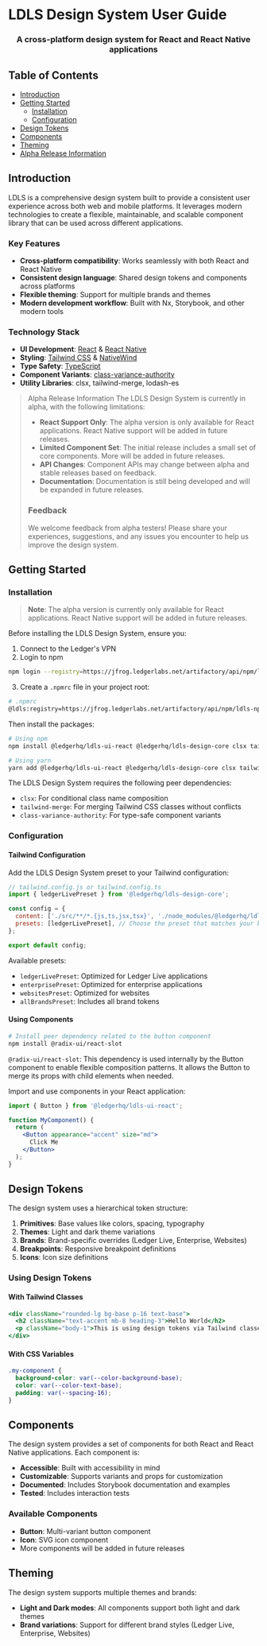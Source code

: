 # LDLS Design System User Guide

<h3 align="center">A cross-platform design system for React and React Native applications</h3>

## Table of Contents

- [Introduction](#introduction)
- [Getting Started](#getting-started)
  - [Installation](#installation)
  - [Configuration](#configuration)
- [Design Tokens](#design-tokens)
- [Components](#components)
- [Theming](#theming)
- [Alpha Release Information](#alpha-release-information)

## Introduction

LDLS is a comprehensive design system built to provide a consistent user experience across both web and mobile platforms. It leverages modern technologies to create a flexible, maintainable, and scalable component library that can be used across different applications.

### Key Features

- **Cross-platform compatibility**: Works seamlessly with both React and React Native
- **Consistent design language**: Shared design tokens and components across platforms
- **Flexible theming**: Support for multiple brands and themes
- **Modern development workflow**: Built with Nx, Storybook, and other modern tools

### Technology Stack

- **UI Development**: [React](https://reactjs.org/) & [React Native](https://reactnative.dev/)
- **Styling**: [Tailwind CSS](https://tailwindcss.com/) & [NativeWind](https://nativewind.dev/)
- **Type Safety**: [TypeScript](https://www.typescriptlang.org/)
- **Component Variants**: [class-variance-authority](https://cva.style/docs)
- **Utility Libraries**: clsx, tailwind-merge, lodash-es

> Alpha Release Information
> The LDLS Design System is currently in alpha, with the following limitations:
>
> - **React Support Only**: The alpha version is only available for React applications. React Native support will be added in future releases.
> - **Limited Component Set**: The initial release includes a small set of core components. More will be added in future releases.
> - **API Changes**: Component APIs may change between alpha and stable releases based on feedback.
> - **Documentation**: Documentation is still being developed and will be expanded in future releases.
>
> ### Feedback
>
> We welcome feedback from alpha testers! Please share your experiences, suggestions, and any issues you encounter to help us improve the design system.

## Getting Started

### Installation

> **Note**: The alpha version is currently only available for React applications. React Native support will be added in future releases.

Before installing the LDLS Design System, ensure you:

1. Connect to the Ledger's VPN
2. Login to npm

```bash
npm login --registry=https://jfrog.ledgerlabs.net/artifactory/api/npm/ldls-npm-prod-public/
```

3. Create a `.npmrc` file in your project root:

```bash
# .npmrc
@ldls:registry=https://jfrog.ledgerlabs.net/artifactory/api/npm/ldls-npm-prod-public/
```

Then install the packages:

```bash
# Using npm
npm install @ledgerhq/ldls-ui-react @ledgerhq/ldls-design-core clsx tailwind-merge class-variance-authority

# Using yarn
yarn add @ledgerhq/ldls-ui-react @ledgerhq/ldls-design-core clsx tailwind-merge class-variance-authority
```

The LDLS Design System requires the following peer dependencies:

- `clsx`: For conditional class name composition
- `tailwind-merge`: For merging Tailwind CSS classes without conflicts
- `class-variance-authority`: For type-safe component variants

### Configuration

#### Tailwind Configuration

Add the LDLS Design System preset to your Tailwind configuration:

```js
// tailwind.config.js or tailwind.config.ts
import { ledgerLivePreset } from '@ledgerhq/ldls-design-core';

const config = {
  content: ['./src/**/*.{js,ts,jsx,tsx}', './node_modules/@ledgerhq/ldls-ui-react/dist/**/*.{js,ts,jsx,tsx}'],
  presets: [ledgerLivePreset], // Choose the preset that matches your brand
};

export default config;
```

Available presets:

- `ledgerLivePreset`: Optimized for Ledger Live applications
- `enterprisePreset`: Optimized for enterprise applications
- `websitesPreset`: Optimized for websites
- `allBrandsPreset`: Includes all brand tokens

#### Using Components

```bash
# Install peer dependency related to the button component
npm install @radix-ui/react-slot
```

`@radix-ui/react-slot`: This dependency is used internally by the Button component to enable flexible composition patterns. It allows the Button to merge its props with child elements when needed.

Import and use components in your React application:

```jsx
import { Button } from '@ledgerhq/ldls-ui-react';

function MyComponent() {
  return (
    <Button appearance="accent" size="md">
      Click Me
    </Button>
  );
}
```

## Design Tokens

The design system uses a hierarchical token structure:

1. **Primitives**: Base values like colors, spacing, typography
2. **Themes**: Light and dark theme variations
3. **Brands**: Brand-specific overrides (Ledger Live, Enterprise, Websites)
4. **Breakpoints**: Responsive breakpoint definitions
5. **Icons**: Icon size definitions

### Using Design Tokens

#### With Tailwind Classes

```jsx
<div className="rounded-lg bg-base p-16 text-base">
  <h2 className="text-accent mb-8 heading-3">Hello World</h2>
  <p className="body-1">This is using design tokens via Tailwind classes</p>
</div>
```

#### With CSS Variables

```css
.my-component {
  background-color: var(--color-background-base);
  color: var(--color-text-base);
  padding: var(--spacing-16);
}
```

## Components

The design system provides a set of components for both React and React Native applications. Each component is:

- **Accessible**: Built with accessibility in mind
- **Customizable**: Supports variants and props for customization
- **Documented**: Includes Storybook documentation and examples
- **Tested**: Includes interaction tests

### Available Components

- **Button**: Multi-variant button component
- **Icon**: SVG icon component
- More components will be added in future releases

## Theming

The design system supports multiple themes and brands:

- **Light and Dark modes**: All components support both light and dark themes
- **Brand variations**: Support for different brand styles (Ledger Live, Enterprise, Websites)
